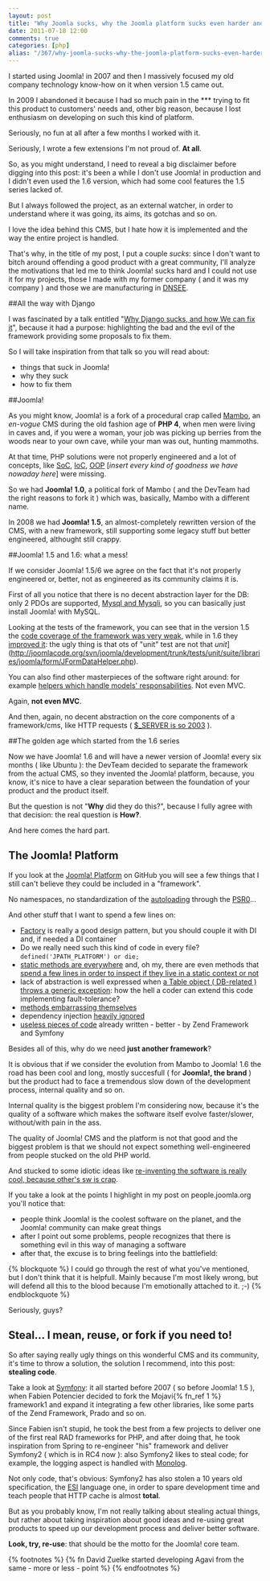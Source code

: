 ```yaml
---
layout: post
title: "Why Joomla sucks, why the Joomla platform sucks even harder and how We can fix this"
date: 2011-07-18 12:00
comments: true
categories: [php]
alias: "/367/why-joomla-sucks-why-the-joomla-platform-sucks-even-harder-and-how-we-can-fix-this"
---
```


I started using Joomla! in 2007 and then I massively focused my old company technology know-how on it when version 1.5 came out.

In 2009 I abandoned it because I had so much pain in the *** trying to fit this product to customers' needs and, other big reason, because I lost enthusiasm on developing on such this kind of platform.
<!-- more -->

Seriously, no fun at all after a few months I worked with it.

Seriously, I wrote a few extensions I'm not proud of. **At all**.

So, as you might understand, I need to reveal a big disclaimer before digging into this post: it's been a while I don't use Joomla! in production and I didn't even used the 1.6 version, which had some cool features the 1.5 series lacked of.

But I always followed the project, as an external watcher, in order to understand where it was going, its aims, its gotchas and so on.

I love the idea behind this CMS, but I hate how it is implemented and the way the entire project is handled.

That's why, in the title of my post, I put a couple *sucks*: since I don't want to bitch around offending a good product with a great community, I'll analyze the motivations that led me to think Joomla! sucks hard and I could not use it for my projects, those I made with my former company ( and it was my company ) and those we are manufacturing in [DNSEE](http://www.dnsee.com/).

##All the way with Django

I was fascinated by a talk entitled "[Why Django sucks, and how We can fix it](http://www.scribd.com/doc/37113340/Why-Django-Sucks-and-How-we-Can-Fix-it)", because it had a purpose: highlighting the bad and the evil of the framework providing some proposals to fix them.

So I will take inspiration from that talk so you will read about:

* things that suck in Joomla!
* why they suck
* how to fix them

##Joomla!

As you might know, Joomla! is a fork of a procedural crap called [Mambo](http://www.mamboserver.com/), an *en-vogue* CMS during the old fashion age of **PHP 4**, when men were living in caves and, if you were a woman, your job was picking up berries from the woods near to your own cave, while your man was out, hunting mammoths.

At that time, PHP solutions were not properly engineered and a lot of concepts, like [SoC](http://en.wikipedia.org/wiki/Separation_of_concerns), [IoC](http://en.wikipedia.org/wiki/Inversion_of_control), [OOP](http://en.wikipedia.org/wiki/Object-oriented_programming) [*insert every kind of goodness we have nowaday here*] were missing.

So we had **Joomla! 1.0**, a political fork of Mambo ( and the DevTeam had the right reasons to fork it ) which was, basically, Mambo with a different name.

In 2008 we had **Joomla! 1.5**, an almost-completely rewritten version of the CMS, with a new framework, still supporting some legacy stuff but better engineered, althought still crappy.

##Joomla! 1.5 and 1.6: what a mess!

If we consider Joomla! 1.5/6 we agree on the fact that it's not properly engineered or, better, not as engineered as its community claims it is.

First of all you notice that there is no decent abstraction layer for the DB: only 2 PDOs are supported, [Mysql and Mysqli](http://joomlacode.org/svn/joomla/development/releases/1.5/libraries/joomla/database/database/), so you can basically just install Joomla! with MySQL.

Looking at the tests of the framework, you can see that in the version 1.5 the [code coverage of the framework was very weak](http://joomlacode.org/svn/joomla/development/releases/1.5/tests/unit/suite/), while in 1.6 they [improved it](http://joomlacode.org/svn/joomla/development/trunk/tests/unit/): the ugly thing is that ots of "unit" test are not that *unit*](http://joomlacode.org/svn/joomla/development/trunk/tests/unit/suite/libraries/joomla/form/JFormDataHelper.php).

You can also find other masterpieces of the software right around: for example [helpers which handle models' responsabilities](http://joomlacode.org/svn/joomla/development/trunk/components/com_content/helpers/query.php). Not even MVC.

Again, **not even MVC**.

And then, again, no decent abstraction on the core components of a framework/cms, like HTTP requests ( [$_SERVER is so 2003](http://joomlacode.org/svn/joomla/development/trunk/components/com_content/controller.php) ).

##The golden age which started from the 1.6 series

Now we have Joomla! 1.6 and will have a newer version of Joomla! every six months ( like Ubuntu ): the DevTeam decided to separate the framework from the actual CMS, so they invented the Joomla! platform, because, you know, it's nice to have a clear separation between the foundation of your product and the product itself.

But the question is not "**Why** did they do this?", because I fully agree with that decision: the real question is **How?**.

And here comes the hard part.

## The Joomla! Platform

If you look at the [Joomla! Platform](https://github.com/joomla/joomla-platform) on GitHub you will see a few things that I still can't believe they could be included in a "framework".

No namespaces, no standardization of the [autoloading](https://github.com/joomla/joomla-platform/blob/master/libraries/loader.php) through the [PSR0](http://groups.google.com/group/php-standards/web/psr-0-final-proposal)...

And other stuff that I want to spend a few lines on:

* [Factory](https://github.com/joomla/joomla-platform/blob/master/libraries/joomla/factory.php) is really a good design pattern, but you should couple it with DI and, if needed a DI container
* Do we really need such this kind of code in every file? `defined('JPATH_PLATFORM') or die;`
* [static methods are everywhere](https://github.com/joomla/joomla-platform/blob/master/libraries/joomla/access/access.php) and, oh my, there are even methods that [spend a few lines in order to inspect if they live in a static context or not](https://github.com/joomla/joomla-platform/blob/master/libraries/joomla/database/table.php#L924)
* lack of abstraction is well expressed when [a Table object ( DB-related ) throws a generic exception](https://github.com/joomla/joomla-platform/blob/master/libraries/joomla/database/table.php#L963): how the hell a coder can extend this code implementing fault-tolerance?
* [methods embarrassing themselves](https://github.com/joomla/joomla-platform/blob/master/libraries/joomla/document/document.php#L196)
* dependency injection [heavily ignored](https://github.com/joomla/joomla-platform/blob/master/libraries/joomla/session/session.php#L446)
* [useless pieces of code](https://github.com/joomla/joomla-platform/blob/master/libraries/joomla/form/form.php) already written - better - by Zend Framework and Symfony

Besides all of this, why do we need **just another framework**?

It is obvious that if we consider the evolution from Mambo to Joomla! 1.6 the road has been cool and long, mostly succesfull ( for **Joomla!, the brand** ) but the product had to face a tremendous slow down of the development process, internal quality and so on.

Internal quality is the biggest problem I'm considering now, because it's the quality of a software which makes the software itself evolve faster/slower, without/with pain in the ass. 

The quality of Joomla! CMS and the platform is not that good and the biggest problem is that we should not expect something well-engineered from people stucked on the old PHP world.

And stucked to some idiotic ideas like [re-inventing the software is really cool, because other's sw is crap](http://people.joomla.org/groups/viewdiscussion/634-a-framework-i-mean-a-real-framework.html?groupid=630). 

If you take a look at the points I highlight in my post on people.joomla.org you'll notice that:

* people think Joomla! is the coolest software on the planet, and the Joomla! community can make great things
* after I point out some problems, people recognizes that there is something evil in this way of managing a software
* after that, the excuse is to bring feelings into the battlefield:

{% blockquote %}
I could go through the rest of what you've mentioned, but I don't think that it is helpfull.
Mainly because I'm most likely wrong, but will defend all this to the blood because I'm emotionally attached to it. ;-)
{% endblockquote %}

Seriously, guys?

## Steal... I mean, reuse, or fork if you need to!

So after saying really ugly things on this wonderful CMS and its community, it's time to throw a solution, the solution I recommend, into this post: **stealing code**.

Take a look at [Symfony](http://www.symfony.com/): it all started before 2007 ( so before Joomla! 1.5 ), when Fabien Potencier decided to fork the Mojavi{% fn_ref 1 %} framework1 and expand it integrating a few other libraries, like some parts of the Zend Framework, Prado and so on. 

Since Fabien isn't stupid, he took the best from a few projects to deliver one of the first real RAD frameworks for PHP, and after doing that, he took inspiration from Spring to re-engineer "his" framework and deliver Symfony2 ( which is in RC4 now ): also Symfony2 likes to steal code; for example, the logging aspect is handled with [Monolog](https://github.com/Seldaek/monolog).

Not only code, that's obvious: Symfony2 has also stolen a 10 years old specification, the [ESI](http://www.w3.org/TR/esi-lang) language one, in order to spare development time and teach people that HTTP cache is almost **total**.

But as you probably know, I'm not really talking about stealing actual things, but rather about taking inspiration about good ideas and re-using great products to speed up our development process and deliver better software.

**Look, try, re-use**: that should be the motto for the Joomla! core team.

{% footnotes %}
  {% fn David Zuelke started developing Agavi from the same - more or less - point %}
{% endfootnotes %}